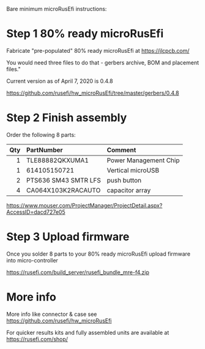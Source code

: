 Bare minimum microRusEfi instructions: 


# Step 1 80% ready microRusEfi
Fabricate "pre-populated" 80% ready microRusEfi at https://jlcpcb.com/

You would need three files to do that - gerbers archive, BOM and placement files."

Current version as of April 7, 2020 is 0.4.8
 
https://github.com/rusefi/hw_microRusEfi/tree/master/gerbers/0.4.8

# Step 2 Finish assembly
Order the following 8 parts:

| Qty | PartNumber | Comment   |
| ----------:|:--------  |:---------------------------------------------------- |
| 1  | TLE88882QKXUMA1     | Power Management Chip  |
| 1  | 614105150721     | Vertical microUSB  |
| 2  |   PTS636 SM43 SMTR LFS   | push button  |
| 4  | CA064X103K2RACAUTO     | capacitor array  |


https://www.mouser.com/ProjectManager/ProjectDetail.aspx?AccessID=dacd727e05

# Step 3 Upload firmware

Once you solder 8 parts to your 80% ready microRusEfi upload firmware into micro-controller

https://rusefi.com/build_server/rusefi_bundle_mre-f4.zip

# More info

More info like connector & case see https://github.com/rusefi/hw_microRusEfi

For quicker results kits and fully assembled units are available at https://rusefi.com/shop/
